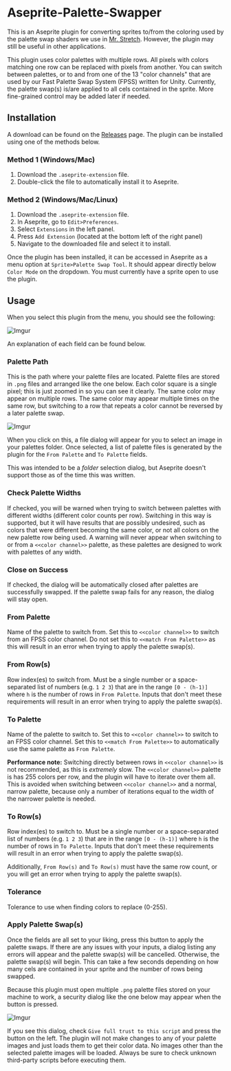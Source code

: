 # Aseprite-Palette-Swapper
This is an Aseprite plugin for converting sprites to/from the coloring used by the palette swap shaders we use in [Mr. Stretch](https://store.steampowered.com/app/2258130/Mr_Stretch_and_the_Stolen_Fortune/). However, the plugin may still be useful in other applications.

This plugin uses color palettes with multiple rows. All pixels with colors matching one row can be replaced with pixels from another. You can switch between palettes, or to and from one of the 13 "color channels" that are used by our Fast Palette Swap System (FPSS) written for Unity. Currently, the palette swap(s) is/are applied to all cels contained in the sprite. More fine-grained control may be added later if needed.

## Installation

A download can be found on the [Releases](https://github.com/Sambo3975/Aseprite-Palette-Swapper/releases) page. The plugin can be installed using one of the methods below.

### Method 1 (Windows/Mac)

1. Download the `.aseprite-extension` file.
2. Double-click the file to automatically install it to Aseprite.

### Method 2 (Windows/Mac/Linux)

1. Download the `.aseprite-extension` file.
2. In Aseprite, go to `Edit>Preferences`.
3. Select `Extensions` in the left panel.
4. Press `Add Extension` (located at the bottom left of the right panel)
5. Navigate to the downloaded file and select it to install.

Once the plugin has been installed, it can be accessed in Aseprite as a menu option at `Sprite>Palette Swap Tool`. It should appear directly below `Color Mode` on the dropdown. You must currently have a sprite open to use the plugin.

## Usage

When you select this plugin from the menu, you should see the following:

![Imgur](https://imgur.com/QTXBZQj.png)

An explanation of each field can be found below.

### Palette Path

This is the path where your palette files are located. Palette files are stored in `.png` files and arranged like the one below. Each color square is a single pixel; this is just zoomed in so you can see it clearly. The same color may appear on multiple rows. The same color may appear multiple times on the same row, but switching to a row that repeats a color cannot be reversed by a later palette swap.

![Imgur](https://imgur.com/YatPj1F.png)

When you click on this, a file dialog will appear for you to select an image in your palettes folder. Once selected, a list of palette files is generated by the plugin for the `From Palette` and `To Palette` fields.

This was intended to be a *folder* selection dialog, but Aseprite doesn't support those as of the time this was written.

### Check Palette Widths

If checked, you will be warned when trying to switch between palettes with different widths (different color counts per row). Switching in this way is supported, but it will have results that are possibly undesired, such as colors that were different becoming the same color, or not all colors on the new palette row being used. A warning will never appear when switching to or from a `<<color channel>>` palette, as these palettes are designed to work with palettes of any width.

### Close on Success

If checked, the dialog will be automatically closed after palettes are successfully swapped. If the palette swap fails for any reason, the dialog will stay open.

### From Palette

Name of the palette to switch from. Set this to `<<color channel>>` to switch from an FPSS color channel. Do not set this to `<<match From Palette>>` as this will result in an error when trying to apply the palette swap(s).

### From Row(s)

Row index(es) to switch from. Must be a single number or a space-separated list of numbers (e.g. `1 2 3`) that are in the range `[0 - (h-1)]` where `h` is the number of rows in `From Palette`. Inputs that don't meet these requirements will result in an error when trying to apply the palette swap(s).

### To Palette

Name of the palette to switch to. Set this to `<<color channel>>` to switch to an FPSS color channel. Set this to `<<match From Palette>>` to automatically use the same palette as `From Palette`.

__Performance note:__ Switching directly between rows in `<<color channel>>` is not recommended, as this is *extremely* slow. The `<<color channel>>` palette is has 255 colors per row, and the plugin will have to iterate over them all. This is avoided when switching between `<<color channel>>` and a normal, narrow palette, because only a number of iterations equal to the width of the narrower palette is needed.

### To Row(s)

Row index(es) to switch to. Must be a single number or a space-separated list of numbers (e.g. `1 2 3`) that are in the range `[0 - (h-1)]` where `h` is the number of rows in `To Palette`. Inputs that don't meet these requirements will result in an error when trying to apply the palette swap(s).

Additionally, `From Row(s)` and `To Row(s)` must have the same row count, or you will get an error when trying to apply the palette swap(s).

### Tolerance

Tolerance to use when finding colors to replace (0-255).

### Apply Palette Swap(s)

Once the fields are all set to your liking, press this button to apply the palette swaps. If there are any issues with your inputs, a dialog listing any errors will appear and the palette swap(s) will be cancelled. Otherwise, the palette swap(s) will begin. This can take a few seconds depending on how many cels are contained in your sprite and the number of rows being swapped.

Because this plugin must open multiple `.png` palette files stored on your machine to work, a security dialog like the one below may appear when the button is pressed.

![Imgur](https://imgur.com/IcBWBsj.png)

If you see this dialog, check `Give full trust to this script` and press the button on the left. The plugin will not make changes to any of your palette images and just loads them to get their color data. No images other than the selected palette images will be loaded. Always be sure to check unknown third-party scripts before executing them.
